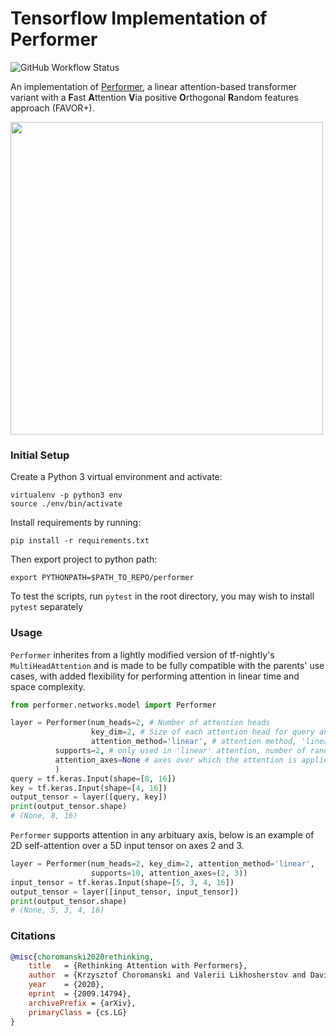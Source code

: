 # Tensorflow Implementation of Performer
![GitHub Workflow Status](https://img.shields.io/github/workflow/status/xl402/performer/performer)


An implementation of <a href="https://arxiv.org/abs/2009.14794">Performer</a>, a linear attention-based transformer variant with a **F**ast **A**ttention **V**ia positive **O**rthogonal **R**andom features approach (FAVOR+).


<img src="https://imgur.com/anaqXSD.png" width="500px"></img>


### Initial Setup
Create a Python 3 virtual environment and activate:
```
virtualenv -p python3 env
source ./env/bin/activate
```
Install requirements by running:
```
pip install -r requirements.txt
```
Then export project to python path:
```
export PYTHONPATH=$PATH_TO_REPO/performer
```
To test the scripts, run `pytest` in the root directory, you may wish to
install `pytest` separately

### Usage
`Performer` inherites from a lightly modified version of tf-nightly's `MultiHeadAttention` and is made to be fully
compatible with the parents' use cases, with added flexibility for performing attention in linear time and space complexity.
```python
from performer.networks.model import Performer

layer = Performer(num_heads=2, # Number of attention heads
                  key_dim=2, # Size of each attention head for query and key
                  attention_method='linear', # attention method, 'linear' or 'quadratic'
		  supports=2, # only used in 'linear' attention, number of random features
		  attention_axes=None # axes over which the attention is applied.
		  )
query = tf.keras.Input(shape=[8, 16])
key = tf.keras.Input(shape=[4, 16])
output_tensor = layer([query, key])
print(output_tensor.shape)
# (None, 8, 16)
```

`Performer` supports attention in any arbituary axis, below is an example of 2D
self-attention over a 5D input tensor on axes 2 and 3.

```python
layer = Performer(num_heads=2, key_dim=2, attention_method='linear',
                  supports=10, attention_axes=(2, 3))
input_tensor = tf.keras.Input(shape=[5, 3, 4, 16])
output_tensor = layer([input_tensor, input_tensor])
print(output_tensor.shape)
# (None, 5, 3, 4, 16)
```



### Citations

```bibtex
@misc{choromanski2020rethinking,
    title   = {Rethinking Attention with Performers},
    author  = {Krzysztof Choromanski and Valerii Likhosherstov and David Dohan and Xingyou Song and Andreea Gane and Tamas Sarlos and Peter Hawkins and Jared Davis and Afroz Mohiuddin and Lukasz Kaiser and David Belanger and Lucy Colwell and Adrian Weller},
    year    = {2020},
    eprint  = {2009.14794},
    archivePrefix = {arXiv},
    primaryClass = {cs.LG}
}
```
